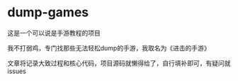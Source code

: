 # dump-games

这是一个可以说是手游教程的项目

我不打弱鸡，专门找那些无法轻松dump的手游，我取名为《进击的手游》

文章将记录大致过程和核心代码，项目源码就懒得给了，自行填补即可，有疑问就issues
